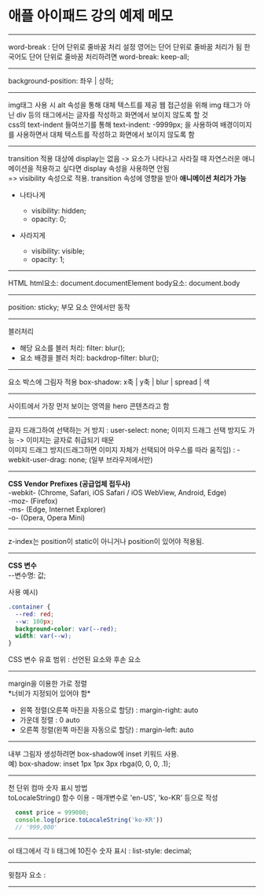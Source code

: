 # 애플 아이패드 강의 예제 메모
<hr>
word-break : 단어 단위로 줄바꿈 처리 설정
영어는 단어 단위로 줄바꿈 처리가 됨
한국어도 단어 단위로 줄바꿈 처리하려면 word-break: keep-all;

<hr>

background-position: 좌우 | 상하;

<hr>

img태그 사용 시 alt 속성을 통해 대체 텍스트를 제공
웹 접근성을 위해 img 태그가 아닌 div 등의 태그에서는 글자를 작성하고 화면에서 보이지 않도록 할 것  
css의 text-indent 들여쓰기를 통해 text-indent: -9999px; 을 사용하여 배경이미지를 사용하면서 대체 텍스트를 작성하고 화면에서 보이지 않도록 함

<hr>

transition 적용 대상에 display는 없음 -> 요소가 나타나고 사라질 때 자연스러운 애니메이션을 적용하고 싶다면 display 속성을 사용하면 안됨  
=> visibility 속성으로 적용. transition 속성에 영향을 받아 **애니메이션 처리가 가능**
- 나타나게
  - visibility: hidden;
  - opacity: 0;

- 사라지게
  - visibility: visible;
  - opacity: 1;

<hr>

HTML 
html요소: document.documentElement
body요소: document.body

<hr>

position: sticky;
부모 요소 안에서만 동작

<hr>

블러처리
- 해당 요소를 블러 처리: filter: blur();
- 요소 배경을 블러 처리: backdrop-filter: blur();

<hr>

요소 박스에 그림자 적용
box-shadow: x축 | y축 | blur | spread | 색

<hr>

사이트에서 가장 먼저 보이는 영역을 hero 콘텐츠라고 함  

<hr>

글자 드래그하여 선택하는 거 방지 : user-select: none;
이미지 드래그 선택 방지도 가능 -> 이미지는 글자로 취급되기 때문  
이미지 드래그 방지(드래그하면 이미지 자체가 선택되어 마우스를 따라 움직임) : -webkit-user-drag: none; (일부 브라우저에서만)

<hr>

**CSS Vendor Prefixes (공급업체 접두사)**  
-webkit- (Chrome, Safari, iOS Safari / iOS WebView, Android, Edge)   
-moz- (Firefox)  
-ms- (Edge, Internet Explorer)  
-o- (Opera, Opera Mini)  

<hr>

z-index는 position이 static이 아니거나 position이 있어야 적용됨. 

<hr>

**CSS 변수**  
--변수명: 값;

사용 예시)
```css
.container {
  --red: red;
  --w: 100px;
  background-color: var(--red);
  width: var(--w);
}
```
CSS 변수 유효 범위 : 선언된 요소와 후손 요소

<hr>

margin을 이용한 가로 정렬  
\*너비가 지정되어 있어야 함\*
- 왼쪽 정렬(오른쪽 마진을 자동으로 할당) : margin-right: auto
- 가운데 정렬 : 0 auto
- 오른쪽 정렬(왼쪽 마진을 자동으로 할당) : margin-left: auto

<hr>

내부 그림자 생성하려면 box-shadow에 inset 키워드 사용.  
예) box-shadow: inset 1px 1px 3px rbga(0, 0, 0, .1);

<hr>

천 단위 컴마 숫자 표시 방법  
toLocaleString() 함수 이용 - 매개변수로 'en-US', 'ko-KR' 등으로 작성
```javascript
  const price = 999000;
  console.log(price.toLocaleString('ko-KR')) 
  // '999,000'
```

<hr>

ol 태그에서 각 li 태그에 10진수 숫자 표시 : list-style: decimal;

<hr>

윗첨자 요소 : <sup>

<hr>